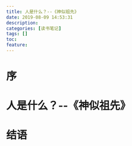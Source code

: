 ```yaml
---
title: 人是什么？--《神似祖先》
date: 2019-08-09 14:53:31
description: 
categories: [读书笔记]
tags: [] 
toc: 
feature: 
---
```

# 序
<!-- more -->

# 人是什么？--《神似祖先》

# 结语